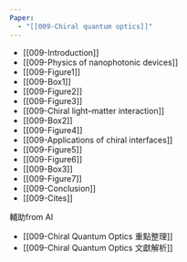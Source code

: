 ```yaml
---
Paper:
  - "[[009-Chiral quantum optics]]"
---
```

- [[009-Introduction]]
- [[009-Physics of nanophotonic devices]]
- [[009-Figure1]]
- [[009-Box1]]
- [[009-Figure2]]
- [[009-Figure3]]
- [[009-Chiral light–matter interaction]]
- [[009-Box2]]
- [[009-Figure4]]
- [[009-Applications of chiral interfaces]]
- [[009-Figure5]]
- [[009-Figure6]]
- [[009-Box3]]
- [[009-Figure7]]
- [[009-Conclusion]]
- [[009-Cites]]

輔助from AI
- [[009-Chiral Quantum Optics 重點整理]]
- [[009-Chiral Quantum Optics 文獻解析]]

